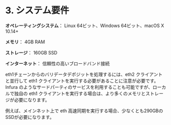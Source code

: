# 3. システム要件

**オペレーティングシステム**：  Linux 64ビット、Windows 64ビット、macOS X 10.14+

**メモリ**： 4GB RAM

**ストレージ**： 160GB SSD

**インターネット**： 信頼性の高いブロードバンド接続



eth1チェーンからのバリデータデポジットを処理するには、eth2 クライアントと並行して eth1 クライアントを実行する必要があることに注意が必要です。Infura のようなサードパーティのサービスを利用することも可能ですが、ローカルで独自の eth1 クライアントを実行する場合は、より多くのメモリとストレージが必要になります。

例えば、メインネット上で eth 高速同期を実行する場合、少なくとも290GBのSSDが必要になります。

